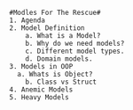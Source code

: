 	#Modles For The Rescue#
	1. Agenda
	2. Model Definition
		a. What is a Model?
		b. Why do we need models?
		c. Different model types.
		d. Domain models.
	3. Models in OOP
	  a. Whats is Object?
		b. Class vs Struct
	4. Anemic Models
	5. Heavy Models
	
